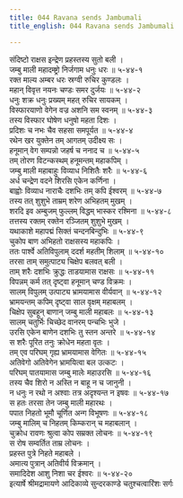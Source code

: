 ```yaml
---
title: 044 Ravana sends Jambumali
title_english: 044 Ravana sends Jambumali

---
```

संदिष्टो राक्षस इन्द्रेण प्रहस्तस्य सुतो बली ।  
जम्बु माली महादम्ष्ट्रो निर्जगाम धनुः धरः ॥ ५-४४-१  
रक्त माल्य अम्बर धरः स्रग्वी रुचिर कुण्डलः ।  
महान् विवृत्त नयनः चण्डः समर दुर्जयः ॥ ५-४४-२  
धनुः शक्र धनुः प्रख्यम् महत् रुचिर सायकम् ।  
विस्फारयाणो वेगेन वज्र अशनि सम स्वनम् ॥ ५-४४-३  
तस्य विस्फार घोषेण धनुषो महता दिशः ।  
प्रदिशः च नभः चैव सहसा समपूर्यत ॥ ५-४४-४  
रथेन खर युक्तेन तम् आगतम् उदीक्ष्य सः ।  
हनूमान् वेग सम्पन्नो जहर्ष च ननाद च ॥ ५-४४-५  
तम् तोरण विटन्कस्थम् हनूमन्तम् महाकपिम् ।  
जम्बु माली महाबाहुः विव्याध निशितैः शरैः ॥ ५-४४-६  
अर्ध चन्द्रेण वदने शिरसि एकेन कर्णिना ।  
बाह्वोः विव्याध नाराचैः दशभिः तम् कपि ईश्वरम् ॥ ५-४४-७  
तस्य तत् शुशुभे ताम्रम् शरेण अभिहतम् मुखम् ।  
शरदि इव अम्बुजम् फुल्लम् विद्धम् भास्कर रश्मिना ॥ ५-४४-८  
तत्तस्य रक्तम् रक्तेन रञ्जितम् शुशुभे मुखम् ।  
यथाकाशे महापद्मं सिक्तं चन्दनबिन्दुभिः ॥ ५-४४-९  
चुकोप बाण अभिहतो राक्षसस्य महाकपिः ।  
ततः पार्श्वे अतिविपुलाम् ददर्श महतीम् शिलाम् ॥ ५-४४-१०  
तरसा ताम् समुत्पाट्य चिक्षेप बलवत् बली ।  
ताम् शरैः दशभिः क्रुद्धः ताडयामास राक्षसः ॥ ५-४४-११  
विपन्नम् कर्म तत् दृष्ट्वा हनूमान् चण्ड विक्रमः ।  
सालम् विपुलम् उत्पाट्य भ्रामयामास वीर्यवान् ॥ ५-४४-१२  
भ्रामयन्तम् कपिम् दृष्ट्वा साल वृक्षम् महाबलम् ।  
चिक्षेप सुबहून् बाणान् जम्बु माली महाबलः ॥ ५-४४-१३  
सालम् चतुर्भिः चिच्छेद वानरम् पन्चभिः भुजे ।  
उरसि एकेन बाणेन दशभिः तु स्तन अन्तरे ॥ ५-४४-१४  
स शरैः पूरित तनुः क्रोधेन महता वृतः ।  
तम् एव परिघम् गृह्य भ्रामयामास वेगितः ॥ ५-४४-१५  
अतिवेगो अतिवेगेन भ्रामयित्वा बल उत्कटः ।  
परिघम् पातयामास जम्बु मालेः महाउरसि ॥ ५-४४-१६  
तस्य चैव शिरो न अस्ति न बाहू न च जानुनी ।  
न धनुः न रथो न अश्वाः तत्र अदृश्यन्त न इषवः ॥ ५-४४-१७  
स हतः तरसा तेन जम्बु माली महारथः ।  
पपात निहतो भूमौ चूर्णित अन्ग विभूषणः ॥ ५-४४-१८  
जम्बु मालिम् च निहतम् किम्करान् च महाबलान् ।  
चुक्रोध रावणः श्रुत्वा कोप सम्रक्त लोचनः ॥ ५-४४-१९  
स रोष सम्वर्तित ताम्र लोचनः ।  
प्रहस्त पुत्रे निहते महाबले ।  
अमात्य पुत्रान् अतिवीर्य विक्रमान् ।  
समादिदेश आशु निशा चर ईश्वरः ॥ ५-४४-२०  
इत्यार्षे श्रीमद्रामायणे आदिकाव्ये सुन्दरकाण्डे चतुश्चत्वारिंशः सर्गः